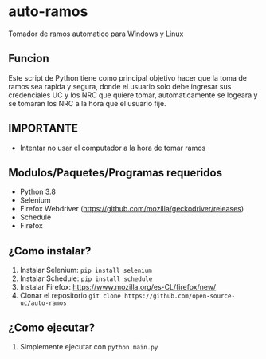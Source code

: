 # auto-ramos
Tomador de ramos automatico para Windows y Linux

## Funcion
Este script de Python tiene como principal objetivo hacer que la toma de ramos sea rapida y segura, donde el usuario solo debe ingresar sus
credenciales UC y los NRC que quiere tomar, automaticamente se logeara y se tomaran los NRC a la hora que el usuario fije.

## IMPORTANTE
- Intentar no usar el computador a la hora de tomar ramos

## Modulos/Paquetes/Programas requeridos

- Python 3.8
- Selenium
- Firefox Webdriver (https://github.com/mozilla/geckodriver/releases)
- Schedule
- Firefox

## ¿Como instalar?

1. Instalar Selenium: `pip install selenium`
2. Instalar Schedule: `pip install schedule`
3. Instalar Firefox: https://www.mozilla.org/es-CL/firefox/new/
4. Clonar el repositorio `git clone https://github.com/open-source-uc/auto-ramos`

## ¿Como ejecutar?

1. Simplemente ejecutar con `python main.py`
